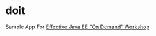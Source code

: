 # doit
Sample App For [Effective Java EE "On Demand" Workshop](https://vimeo.com/ondemand/effectivejavaee) 
